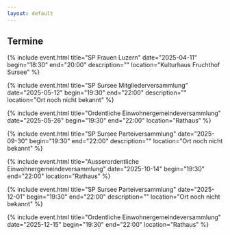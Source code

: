 ```yaml
---
layout: default
---
```


    
## Termine

{% include event.html title="SP Frauen Luzern" date="2025-04-11" begin="18:30" end="20:00" description="" location="Kulturhaus Fruchthof Sursee" %}

{% include event.html title="SP Sursee Mitgliederversammlung" date="2025-05-12" begin="19:30" end="22:00" description="" location="Ort noch nicht bekannt" %}

{% include event.html title="Ordentliche Einwohnergemeindeversammlung" date="2025-05-26" begin="19:30" end="22:00" location="Rathaus" %}

{% include event.html title="SP Sursee Parteiversammlung" date="2025-09-30" begin="19:30" end="22:00" description="" location="Ort noch nicht bekannt" %}

{% include event.html title="Ausserordentliche Einwohnergemeindeversammlung" date="2025-10-14" begin="19:30" end="22:00" location="Rathaus" %}

{% include event.html title="SP Sursee Parteiversammlung" date="2025-12-01" begin="19:30" end="22:00" description="" location="Ort noch nicht bekannt" %}

{% include event.html title="Ordentliche Einwohnergemeindeversammlung" date="2025-12-15" begin="19:30" end="22:00" location="Rathaus" %}
